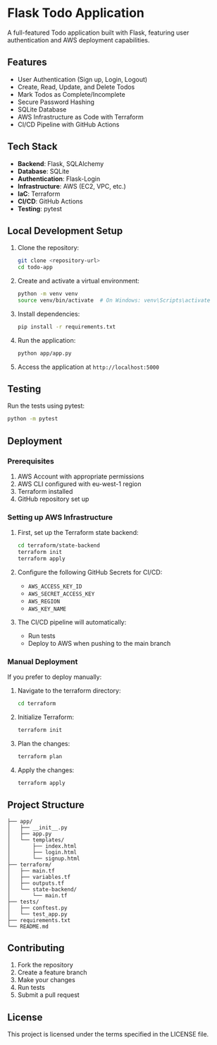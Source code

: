 # Flask Todo Application

A full-featured Todo application built with Flask, featuring user authentication and AWS deployment capabilities.

## Features

- User Authentication (Sign up, Login, Logout)
- Create, Read, Update, and Delete Todos
- Mark Todos as Complete/Incomplete
- Secure Password Hashing
- SQLite Database
- AWS Infrastructure as Code with Terraform
- CI/CD Pipeline with GitHub Actions

## Tech Stack

- **Backend**: Flask, SQLAlchemy
- **Database**: SQLite
- **Authentication**: Flask-Login
- **Infrastructure**: AWS (EC2, VPC, etc.)
- **IaC**: Terraform
- **CI/CD**: GitHub Actions
- **Testing**: pytest

## Local Development Setup

1. Clone the repository:
   ```bash
   git clone <repository-url>
   cd todo-app
   ```

2. Create and activate a virtual environment:
   ```bash
   python -m venv venv
   source venv/bin/activate  # On Windows: venv\Scripts\activate
   ```

3. Install dependencies:
   ```bash
   pip install -r requirements.txt
   ```

4. Run the application:
   ```bash
   python app/app.py
   ```

5. Access the application at `http://localhost:5000`

## Testing

Run the tests using pytest:
```bash
python -m pytest
```

## Deployment

### Prerequisites

1. AWS Account with appropriate permissions
2. AWS CLI configured with eu-west-1 region
3. Terraform installed
4. GitHub repository set up

### Setting up AWS Infrastructure

1. First, set up the Terraform state backend:
   ```bash
   cd terraform/state-backend
   terraform init
   terraform apply
   ```

2. Configure the following GitHub Secrets for CI/CD:
   - `AWS_ACCESS_KEY_ID`
   - `AWS_SECRET_ACCESS_KEY`
   - `AWS_REGION`
   - `AWS_KEY_NAME`

3. The CI/CD pipeline will automatically:
   - Run tests
   - Deploy to AWS when pushing to the main branch

### Manual Deployment

If you prefer to deploy manually:

1. Navigate to the terraform directory:
   ```bash
   cd terraform
   ```

2. Initialize Terraform:
   ```bash
   terraform init
   ```

3. Plan the changes:
   ```bash
   terraform plan
   ```

4. Apply the changes:
   ```bash
   terraform apply
   ```

## Project Structure

```
├── app/
│   ├── __init__.py
│   ├── app.py
│   └── templates/
│       ├── index.html
│       ├── login.html
│       └── signup.html
├── terraform/
│   ├── main.tf
│   ├── variables.tf
│   ├── outputs.tf
│   └── state-backend/
│       └── main.tf
├── tests/
│   ├── conftest.py
│   └── test_app.py
├── requirements.txt
└── README.md
```

## Contributing

1. Fork the repository
2. Create a feature branch
3. Make your changes
4. Run tests
5. Submit a pull request

## License

This project is licensed under the terms specified in the LICENSE file.